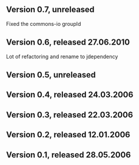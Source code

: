 ## Version 0.7, unreleased

Fixed the commons-io groupId

## Version 0.6, released 27.06.2010

Lot of refactoring and rename to jdependency


## Version 0.5, unreleased


## Version 0.4, released 24.03.2006


## Version 0.3, released 22.03.2006


## Version 0.2, released 12.01.2006


## Version 0.1, released 28.05.2006


